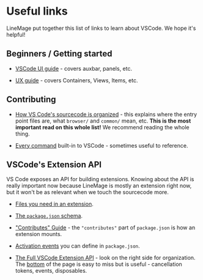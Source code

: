 # Useful links

LineMage put together this list of links to learn about VSCode. We hope it's helpful!

## Beginners / Getting started

- [VSCode UI guide](https://code.visualstudio.com/docs/getstarted/userinterface)  - covers auxbar, panels, etc.
 
- [UX guide](https://code.visualstudio.com/api/ux-guidelines/overview) - covers Containers, Views, Items, etc.

## Contributing

- [How VS Code's sourcecode is organized](https://github.com/microsoft/vscode/wiki/Source-Code-Organization) - this explains where the entry point files are, what `browser/` and `common/` mean, etc. **This is the most important read on this whole list!** We recommend reading the whole thing.


- [Every command](https://code.visualstudio.com/api/references/commands) built-in to VSCode - sometimes useful to reference.


## VSCode's Extension API

VS Code exposes an API for building extensions. Knowing about the API is really important now because LineMage is mostly an extension right now, but it won't be as relevant when we touch the sourcecode more.

- [Files you need in an extension](https://code.visualstudio.com/api/get-started/extension-anatomy).

- [The `package.json` schema](https://code.visualstudio.com/api/references/extension-manifest).

- ["Contributes" Guide](https://code.visualstudio.com/api/references/contribution-points) - the `"contributes"` part of `package.json` is how an extension mounts.

- [Activation events](https://code.visualstudio.com/api/references/activation-events) you can define in `package.json`.

- [The Full VSCode Extension API](https://code.visualstudio.com/api/references/vscode-api) - look on the right side for organization. The [bottom](https://code.visualstudio.com/api/references/vscode-api#api-patterns) of the page is easy to miss but is useful - cancellation tokens, events, disposables.


